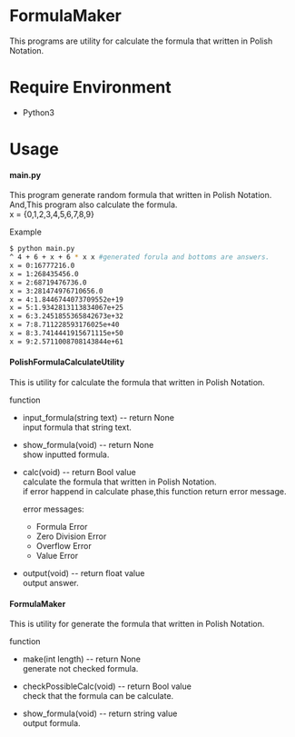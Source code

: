 # FormulaMaker

This programs are utility for calculate the formula that written in Polish Notation.

# Require Environment

- Python3

# Usage

#### main.py
This program generate random formula that written in Polish Notation.  
And,This program also calculate the formula.  
x = {0,1,2,3,4,5,6,7,8,9}

Example
```bash
$ python main.py
^ 4 + 6 + x + 6 * x x #generated forula and bottoms are answers.
x = 0:16777216.0
x = 1:268435456.0
x = 2:68719476736.0
x = 3:281474976710656.0
x = 4:1.8446744073709552e+19
x = 5:1.9342813113834067e+25
x = 6:3.2451855365842673e+32
x = 7:8.711228593176025e+40
x = 8:3.7414441915671115e+50
x = 9:2.5711008708143844e+61
```

#### PolishFormulaCalculateUtility
This is utility for calculate the formula that written in Polish Notation.  

function
- input_formula(string text)  -- return None  
  input formula that string text.

- show_formula(void)  -- return None  
  show inputted formula.

- calc(void)  -- return Bool value  
  calculate the formula that written in Polish Notation.  
  if error happend in calculate phase,this function return error message.  

  error messages:
  - Formula Error
  - Zero Division Error
  - Overflow Error
  - Value Error  


- output(void) -- return float value  
output answer.

#### FormulaMaker
This is utility for generate the formula that written in Polish Notation.  

function
- make(int length)  -- return None  
generate not checked formula.

- checkPossibleCalc(void)  -- return Bool value  
check that the formula can be calculate.

- show_formula(void) -- return string value  
output formula.
